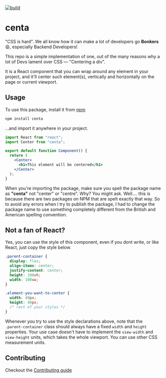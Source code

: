 [![build](https://github.com/kaf-lamed-beyt/center/actions/workflows/main.yml/badge.svg)](https://github.com/kaf-lamed-beyt/center/actions/workflows/main.yml)

# centa

"CSS is hard". We all know how it can make a lot of developers go **Bonkers** 😩, especially Backend Developers!

This repo is a simple implementation of one, out of the many reasons why a lot of Devs lament over CSS &mdash; "Centering a div".

It is a React component that you can wrap around any element in your project, and it'll center such element(s), vertically and horizontally on the page or current viewport.

## Usage

To use this package, install it from [npm](https://npmjs.com/package/centre)

```bash
npm install centa
```

...and import it anywhere in your project.

```jsx
import React from "react";
import Center from "centa";

export default function Component() {
  return (
    <Center>
      <h1>This element will be centered</h1>
    </Center>
  );
}
```

When you're importing the package, make sure you spell the package name as **"centa"** not "center" or "centre". Why? You might ask. Well.... this is because there are two packages on NPM that are spelt exactly that way. So to avoid any errors when I try to publish the package, I had to change the package name to use something completely different from the British and American spelling convention.

## Not a fan of React?

Yes, you can use the style of this component, even if you dont write, or like React, just copy the style below.

```css
.parent-container {
  display: flex;
  align-items: center;
  justify-content: center;
  height: 100vh;
  width: 100vw;
}

.element-you-want-to-center {
  width: 40px;
  height: 40px;
  /* rest of your styles */
}
```

Whenever you try to use the style declarations above, note that the `.parent-container` class should always have a fixed `width` and `height` properties. Your use case doesn't have to implement the `view-width` and `view-height` units, which takes the whole viewport. You can use other CSS measurement units.

## Contributing

Checkout the [Contributing guide](CONTRIBUTING.md)

